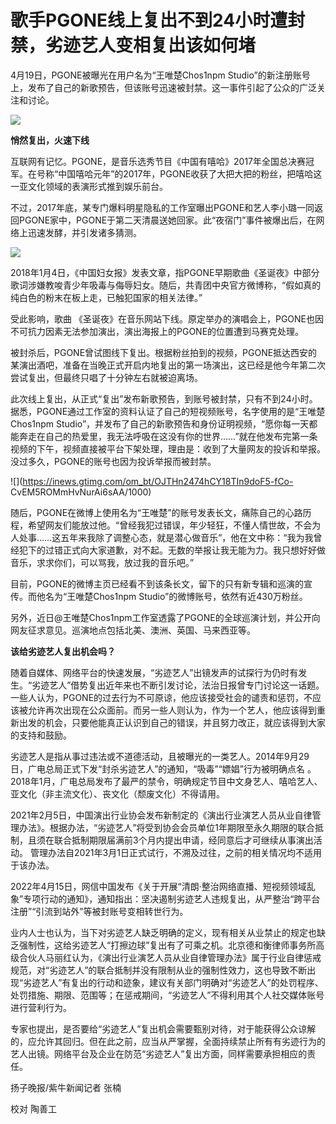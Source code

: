 # 歌手PGONE线上复出不到24小时遭封禁，劣迹艺人变相复出该如何堵

4月19日，PGONE被曝光在用户名为“王唯楚Chos1npm
Studio”的新注册账号上，发布了自己的新歌预告，但该账号迅速被封禁。这一事件引起了公众的广泛关注和讨论。

![](https://inews.gtimg.com/om_bt/OrL0Dlp3IYc1vnJXcQ_wzXuGhdAimJQ3x7ajRm7ZUeVo4AA/1000)

**悄然复出，火速下线**

互联网有记忆。PGONE，是音乐选秀节目《中国有嘻哈》2017年全国总决赛冠军。在号称“中国嘻哈元年”的2017年，PGONE收获了大把大把的粉丝，把嘻哈这一亚文化领域的表演形式推到娱乐前台。

不过，2017年底，某专门爆料明星隐私的工作室曝出PGONE和艺人李小璐一同返回PGONE家中，PGONE于第二天清晨送她回家。此“夜宿门”事件被爆出后，在网络上迅速发酵，并引发诸多猜测。

![](https://inews.gtimg.com/om_bt/ORQQPqKssKhFCas5UwP_9XuUpUdyZFIF0iwf7WIms0pIkAA/1000)

2018年1月4日，《中国妇女报》发表文章，指PGONE早期歌曲《圣诞夜》中部分歌词涉嫌教唆青少年吸毒与侮辱妇女。随后，共青团中央官方微博称，“假如真的纯白色的粉末在板上走，已触犯国家的相关法律。”

受此影响，歌曲 《圣诞夜》在音乐网站下线。原定举办的演唱会上，PGONE也因不可抗力因素无法参加演出，演出海报上的PGONE的位置遭到马赛克处理。

被封杀后，PGONE曾试图线下复出。根据粉丝拍到的视频，PGONE抵达西安的某演出酒吧，准备在当晚正式开启内地复出的第一场演出，这已经是他今年第二次尝试复出，但最终只唱了十分钟左右就被迫离场。

此次线上复出，从正式“复出”发布新歌预告，到账号被封禁，只有不到24小时。据悉，PGONE通过工作室的资料认证了自己的短视频账号，名字使用的是“王唯楚Chos1npm
Studio”，并发布了自己的新歌预告和身份证明视频，“愿你每一天都能奔走在自己的热爱里，我无法呼吸在这没有你的世界……”就在他发布完第一条视频的下午，视频直接被平台下架处理，理由是：收到了大量网友的投诉和举报。没过多久，PGONE的账号也因为投诉举报而被封禁。

![](https://inews.gtimg.com/om_bt/OJTHn2474hCY18TIn9doF5-fCo-
CvEM5ROMmHvNurAi6sAA/1000)

随后，PGONE在微博上使用名为“王唯楚”的账号发表长文，痛陈自己的心路历程，希望网友们能放过他。“曾经我犯过错误，年少轻狂，不懂人情世故，不会为人处事……这五年来我除了调整心态，就是潜心做音乐”，他在文中称：“我为我曾经犯下的过错正式向大家道歉，对不起。无数的举报让我无能为力。我只想好好做音乐，求求你们，可以骂我，放过我的音乐吧。”

目前，PGONE的微博主页已经看不到该条长文，留下的只有新专辑和巡演的宣传。而他名为“王唯楚Chos1npm
Studio”的微博账号，依然有近430万粉丝。

另外，近日@王唯楚Chos1npm工作室透露了PGONE的全球巡演计划，并公开向网友征求意见。巡演地点包括北美、澳洲、英国、马来西亚等。

**该给劣迹艺人复出机会吗？**

随着自媒体、网络平台的快速发展，“劣迹艺人”出镜发声的试探行为仍时有发生。“劣迹艺人”借势复出近年来也不断引发讨论，法治日报曾专门讨论这一话题。一些人认为，PGONE的过去行为不可原谅，他应该接受社会的谴责和惩罚，不应该被允许再次出现在公众面前。而另一些人则认为，作为一个艺人，他应该得到重新出发的机会，只要他能真正认识到自己的错误，并且努力改正，就应该得到大家的支持和鼓励。

劣迹艺人是指从事过违法或不道德活动，且被曝光的一类艺人。2014年9月29日，广电总局正式下发“封杀劣迹艺人”的通知，“吸毒”“嫖娼”行为被明确点名
。2018年1月，广电总局发布了最严的禁令，明确规定节目中文身艺人、嘻哈艺人、亚文化（非主流文化）、丧文化（颓废文化）不得请用。

2021年2月5日，中国演出行业协会发布新制定的《演出行业演艺人员从业自律管理办法》。根据办法，“劣迹艺人”将受到协会会员单位1年期限至永久期限的联合抵制，且须在联合抵制期限届满前3个月内提出申请，经同意后才可继续从事演出活动。
管理办法自2021年3月1日正式试行，不溯及过往，之前的相关情况均不适用于该办法。

2022年4月15日，网信中国发布《关于开展“清朗·整治网络直播、短视频领域乱象”专项行动的通知》，通知指出：坚决遏制劣迹艺人违规复出，从严整治“跨平台注册”“引流到站外”等被封账号变相转世行为。

业内人士也认为，当下对劣迹艺人缺乏明确的定义，现有相关从业禁止的规定也缺乏强制性，这给劣迹艺人“打擦边球”复出有了可乘之机。北京德和衡律师事务所高级合伙人马丽红认为，《演出行业演艺人员从业自律管理办法》属于行业自律惩戒规范，对“劣迹艺人”的联合抵制并没有限制从业的强制性效力，这也导致不断出现“劣迹艺人”有复出的行动和迹象，建议有关部门明确对“劣迹艺人”的处罚程序、处罚措施、期限、范围等；在惩戒期间，“劣迹艺人”不得利用其个人社交媒体账号进行营利行为。

专家也提出，是否要给“劣迹艺人”复出机会需要甄别对待，对于能获得公众谅解的，应允许其回归。但在此之前，应当从严掌握，全面持续禁止所有有劣迹行为的艺人出镜。网络平台及企业在防范“劣迹艺人”复出方面，同样需要承担相应的责任。

扬子晚报/紫牛新闻记者 张楠

校对 陶善工

